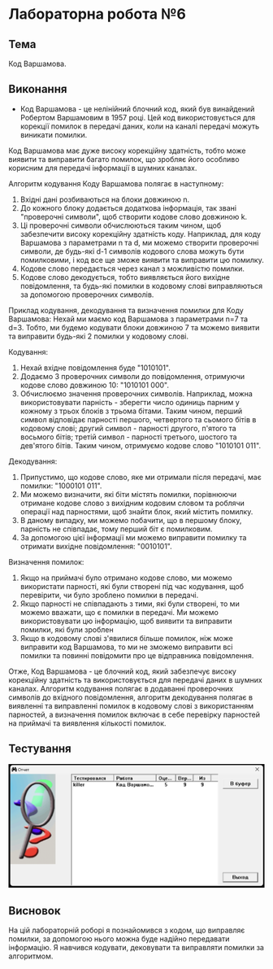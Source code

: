 # Лабораторна робота №6

## Тема

Код Варшамова.

## Виконання

- Код Варшамова - це нелінійний блочний код, який був винайдений Робертом Варшамовим в 1957 році. Цей код використовується для корекції помилок в передачі даних, коли на каналі передачі можуть виникати помилки.

Код Варшамова має дуже високу корекційну здатність, тобто може виявити та виправити багато помилок, що зробляє його особливо корисним для передачі інформації в шумних каналах.

Алгоритм кодування Коду Варшамова полягає в наступному:

1. Вхідні дані розбиваються на блоки довжиною n.
2. До кожного блоку додається додаткова інформація, так звані "проверочні символи", щоб створити кодове слово довжиною k.
3. Ці проверочні символи обчислюються таким чином, щоб забезпечити високу корекційну здатність коду. Наприклад, для коду Варшамова з параметрами n та d, ми можемо створити проверочні символи, де будь-які d-1 символів кодового слова можуть бути помилковими, і код все ще зможе виявити та виправити цю помилку.
4. Кодове слово передається через канал з можливістю помилки.
5. Кодове слово декодується, тобто виявляється його вихідне повідомлення, та будь-які помилки в кодовому слові виправляються за допомогою проверочних символів.

Приклад кодування, декодування та визначення помилки для Коду Варшамова:
Нехай ми маємо код Варшамова з параметрами n=7 та d=3. Тобто, ми будемо кодувати блоки довжиною 7 та можемо виявити та виправити будь-які 2 помилки у кодовому слові.

Кодування:

1. Нехай вхідне повідомлення буде "1010101".
2. Додаємо 3 проверочних символи до повідомлення, отримуючи кодове слово довжиною 10: "1010101 000".
3. Обчислюємо значення проверочних символів. Наприклад, можна використовувати парність - зберегти число одиниць парним у кожному з трьох блоків з трьома бітами. Таким чином, перший символ відповідає парності першого, четвертого та сьомого бітів в кодовому слові; другий символ - парності другого, п'ятого та восьмого бітів; третій символ - парності третього, шостого та дев'ятого бітів. Таким чином, отримуємо кодове слово "1010101 011".

Декодування:

1. Припустимо, що кодове слово, яке ми отримали після передачі, має помилки: "1000101 011".
2. Ми можемо визначити, які біти містять помилки, порівнюючи отримане кодове слово з вихідним кодовим словом та роблячи операції над парностями, щоб знайти блок, який містить помилку.
3. В даному випадку, ми можемо побачити, що в першому блоку, парність не співпадає, тому перший біт є помилковим.
4. За допомогою цієї інформації ми можемо виправити помилку та отримати вихідне повідомлення: "0010101".

Визначення помилок:

1. Якщо на приймачі було отримано кодове слово, ми можемо використати парності, які були створені під час кодування, щоб перевірити, чи було зроблено помилки в передачі.
2. Якщо парності не співпадають з тими, які були створені, то ми можемо вважати, що є помилки в передачі. Ми можемо використовувати цю інформацію, щоб виявити та виправити помилки, які були зроблен
3. Якщо в кодовому слові з'явилися більше помилок, ніж може виправити код Варшамова, то ми не зможемо виправити всі помилки та повинні повідомити про це відправника повідомлення.

Отже, Код Варшамова - це блочний код, який забезпечує високу корекційну здатність та використовується для передачі даних в шумних каналах. Алгоритм кодування полягає в додаванні проверочних символів до вхідного повідомлення, алгоритм декодування полягає в виявленні та виправленні помилок в кодовому слові з використанням парностей, а визначення помилок включає в себе перевірку парностей на приймачі та виявлення кількості помилок.

## Тестування

![report](report.png)

## Висновок

На цій лабораторній роборі я познайомився з кодом, що виправляє помилки, за допомогою нього можна буде надійно передавати інформацію. Я навчився кодувати, дековувати та виправляти помилки за алгоритмом.
